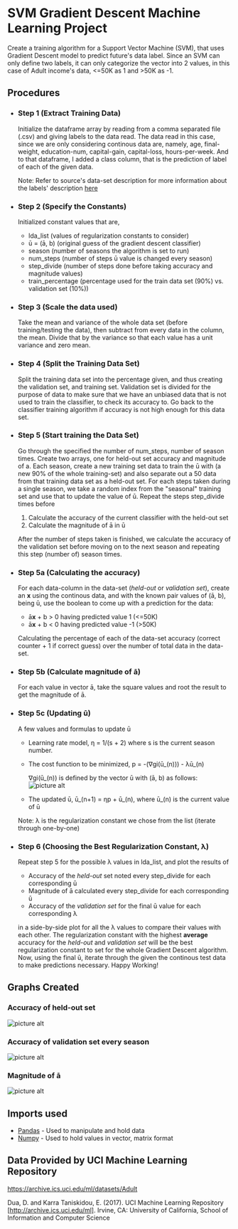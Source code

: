 # SVM Gradient Descent Machine Learning Project
Create a training algorithm for a Support Vector Machine (SVM), that uses Gradient Descent model to predict future's data label. Since an SVM can only define two labels, it can only categorize the vector into 2 values, in this case of Adult income's data, <=50K as 1 and >50K as -1.

## Procedures
* ### Step 1 (Extract Training Data)
    Initialize the dataframe array by reading from a comma separated file (.csv) and giving labels to the data read. The data read in this case, since we are only considering continous data are, namely, age, final-weight, education-num, capital-gain, capital-loss, hours-per-week. And to that dataframe, I added a class column, that is the prediction of label of each of the given data.

    Note: Refer to source's data-set description for more information about the labels' description [here](https://archive.ics.uci.edu/ml/machine-learning-databases/adult/adult.names)

* ### Step 2 (Specify the Constants)
    Initialized constant values that are,
    * lda_list (values of regularization constants to consider)
    * ū = (ā, b) (original guess of the gradient descent classifier)
    * season (number of seasons the algorithm is set to run)
    * num_steps (number of steps ū value is changed every season)
    * step_divide (number of steps done before taking accuracy and magnitude values)
    * train_percentage (percentage used for the train data set (90%) vs. validation set (10%))

* ### Step 3 (Scale the data used)
    Take the mean and variance of the whole data set (before training/testing the data), then subtract from every data in the column, the mean. Divide that by the variance so that each value has a unit variance and zero mean.

* ### Step 4 (Split the Training Data Set)
    Split the training data set into the percentage given, and thus creating the validation set, and training set. Validation set is divided for the purpose of data to make sure that we have an unbiased data that is not used to train the classifier, to check its accuracy to. Go back to the classifier training algorithm if accuracy is not high enough for this data set.

* ### Step 5 (Start training the Data Set)
    Go through the specified the number of num_steps, number of season times. Create two arrays, one for held-out set accuracy and magnitude of a.
    Each season, create a new training set data to train the ū with (a new 90% of the whole training-set) and also separate out a 50 data from that training data set as a held-out set. For each steps taken during a single season, we take a random index from the "seasonal" training set and use that to update the value of ū. Repeat the steps step_divide times before
    1. Calculate the accuracy of the current classifier with the held-out set
    2. Calculate the magnitude of ā in ū

    After the number of steps taken is finished, we calculate the accuracy of the validation set before moving on to the next season and repeating this step (number of) season times.

* ### Step 5a (Calculating the accuracy)
    For each data-column in the data-set (*held-out* or *validation set*), create an **x** using the continous data, and with the known pair values of (ā, b), being ū, use the boolean to come up with a prediction for the data:
    * ā**x** + b > 0 having predicted value 1 (<=50K)
    * ā**x** + b < 0 having predicted value -1 (>50K)

    Calculating the percentage of each of the data-set accuracy (correct counter + 1 if correct guess) over the number of total data in the data-set.

* ### Step 5b (Calculate magnitude of ā)
    For each value in vector ā, take the square values and root the result to get the magnitude of ā.

* ### Step 5c (Updating ū)
    A few values and formulas to update ū

    * Learning rate model, η = 1/(s + 2) where s is the current season number.
    * The cost function to be minimized, p = -(∇gi(ū_(n))) - λū_(n)

      ∇gi(ū_(n)) is defined by the vector ū with (ā, b) as follows:
      ![picture alt](https://github.com/davinwid/income-machine-learning/blob/master/result_image/Cost%20Function%20Gradient.png)


    * The updated ū, ū_(n+1) = ηp + ū_(n), where ū_(n) is the current value of ū

    Note: λ is the regularization constant we chose from the list (iterate through one-by-one)

* ### Step 6 (Choosing the Best Regularization Constant, λ)
    Repeat step 5 for the possible λ values in lda_list, and plot the results of
     * Accuracy of the *held-out* set noted every step_divide for each corresponding ū
     * Magnitude of ā calculated every step_divide for each corresponding ū
     * Accuracy of the *validation set* for the final ū value for each corresponding λ

     in a side-by-side plot for all the λ values to compare their values with each other.
     The regularization constant with the highest **average** accuracy for the *held-out* and *validation set* will be the best regularization constant to set for the whole Gradient Descent algorithm. Now, using the final ū, iterate through the  given the continous test data to make predictions necessary. Happy Working!

## Graphs Created
  ### Accuracy of held-out set
  ![picture alt](https://github.com/davinwid/income-machine-learning/blob/master/result_image/Held-out%20Set%20Accuracy.png)
  ### Accuracy of validation set every season
  ![picture alt](https://github.com/davinwid/income-machine-learning/blob/master/result_image/Validation%20Set%20Accuracy.png)
  ### Magnitude of ā
  ![picture alt](https://github.com/davinwid/income-machine-learning/blob/master/result_image/Magnitude.png)

## Imports used
* [Pandas](https://pandas.pydata.org/) - Used to manipulate and hold data
* [Numpy](http://www.numpy.org/) - Used to hold values in vector, matrix format

## Data Provided by UCI Machine Learning Repository 

   https://archive.ics.uci.edu/ml/datasets/Adult 
   
   Dua, D. and Karra Taniskidou, E. (2017). UCI Machine Learning Repository [http://archive.ics.uci.edu/ml]. Irvine, CA: University of California, School of Information and Computer Science
